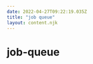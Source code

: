 ```yaml
---
date: 2022-04-27T09:22:19.035Z
title: "job queue"
layout: content.njk
---
```

[comment]: <> (这个文件是从 PickerCC 源码中生，不要修改。请使用 "docs:build" 脚本命令生成。)


# job-queue